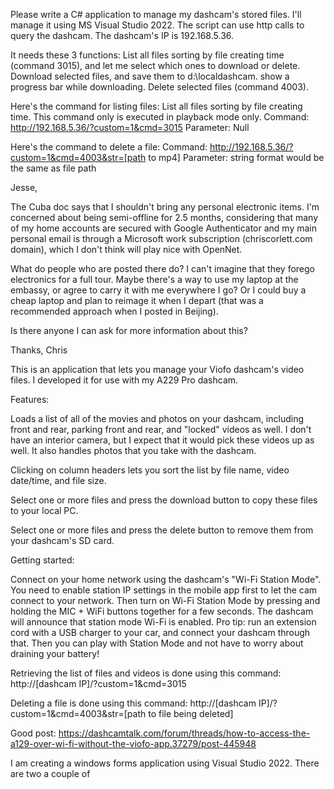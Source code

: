 
Please write a C# application to manage my dashcam's stored files. I'll manage it using MS Visual Studio 2022. The script can use http calls to query the dashcam. The dashcam's IP is 192.168.5.36.

It needs these 3 functions: 
List all files sorting by file creating time (command 3015), and let me select which ones to download or delete.
Download selected files, and save them to d:\localdashcam. show a progress bar while downloading.
Delete selected files (command 4003).

Here's the command for listing files:
List all files sorting by file creating time. This command only is executed in playback mode only.
Command: http://192.168.5.36/?custom=1&cmd=3015
Parameter: Null

Here's the command to delete a file:
Command: http://192.168.5.36/?custom=1&cmd=4003&str=[path to mp4]
Parameter: string format would be the same as file path


Jesse,

The Cuba doc says that I shouldn't bring any personal electronic items. I'm concerned about being semi-offline for 2.5 months, considering that many of my home accounts are secured with Google Authenticator and my main personal email is through a Microsoft work subscription (chriscorlett.com domain), which I don't think will play nice with OpenNet.  

What do people who are posted there do? I can't imagine that they forego electronics for a full tour. Maybe there's a way to use my laptop at the embassy, or agree to carry it with me everywhere I go? Or I could buy a cheap laptop and plan to reimage it when I depart (that was a recommended approach when I posted in Beijing).

Is there anyone I can ask for more information about this?

Thanks,
Chris



This is an application that lets you manage your Viofo dashcam's video files. I developed it for use with my A229 Pro dashcam.

Features:

Loads a list of all of the movies and photos on your dashcam, including front and rear, parking front and rear, and "locked" videos as well. I don't have an interior camera, but I expect that it would pick these videos up as well. It also handles photos that you take with the dashcam.

Clicking on column headers lets you sort the list by file name, video date/time, and file size. 

Select one or more files and press the download button to copy these files to your local PC.

Select one or more files and press the delete button to remove them from your dashcam's SD card.

Getting started:

Connect on your home network using the dashcam's "Wi-Fi Station Mode". You need to enable station IP settings in the mobile app first to let the cam connect to your network. Then turn on Wi-Fi Station Mode by pressing and holding the MIC + WiFi buttons together for a few seconds. The dashcam will announce that station mode Wi-Fi is enabled. Pro tip: run an extension cord with a USB charger to your car, and connect your dashcam through that. Then you can play with Station Mode and not have to worry about draining your battery!



Retrieving the list of files and videos is done using this command:
http://[dashcam IP]/?custom=1&cmd=3015

Deleting a file is done using this command:
http://[dashcam IP]/?custom=1&cmd=4003&str=[path to file being deleted]

Good post:
https://dashcamtalk.com/forum/threads/how-to-access-the-a129-over-wi-fi-without-the-viofo-app.37279/post-445948






I am creating a windows forms application using Visual Studio 2022. There are two a couple of 







